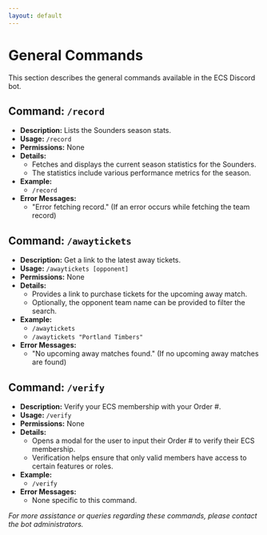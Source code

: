 ```yaml
---
layout: default
---
```


# General Commands

This section describes the general commands available in the ECS Discord bot.

## Command: `/record`

- **Description:** Lists the Sounders season stats.
- **Usage:** `/record`
- **Permissions:** None
- **Details:**
  - Fetches and displays the current season statistics for the Sounders.
  - The statistics include various performance metrics for the season.
- **Example:**
  - `/record`
- **Error Messages:**
  - "Error fetching record." (If an error occurs while fetching the team record)

## Command: `/awaytickets`

- **Description:** Get a link to the latest away tickets.
- **Usage:** `/awaytickets [opponent]`
- **Permissions:** None
- **Details:**
  - Provides a link to purchase tickets for the upcoming away match.
  - Optionally, the opponent team name can be provided to filter the search.
- **Example:**
  - `/awaytickets`
  - `/awaytickets "Portland Timbers"`
- **Error Messages:**
  - "No upcoming away matches found." (If no upcoming away matches are found)

## Command: `/verify`

- **Description:** Verify your ECS membership with your Order #.
- **Usage:** `/verify`
- **Permissions:** None
- **Details:**
  - Opens a modal for the user to input their Order # to verify their ECS membership.
  - Verification helps ensure that only valid members have access to certain features or roles.
- **Example:**
  - `/verify`
- **Error Messages:**
  - None specific to this command.

*For more assistance or queries regarding these commands, please contact the bot administrators.*